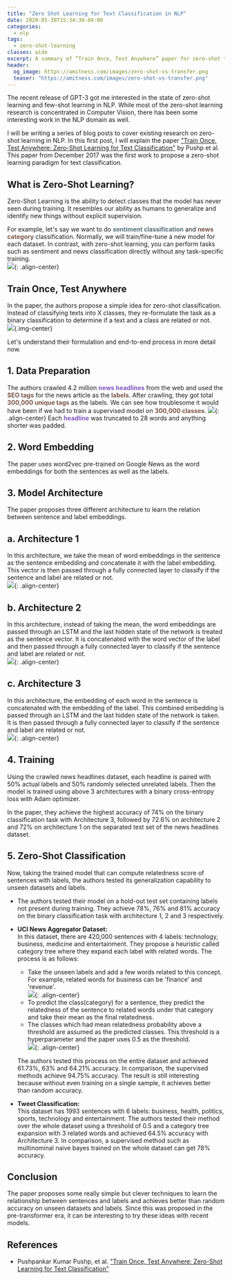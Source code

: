 ```yaml
---
title: "Zero Shot Learning for Text Classification in NLP"
date: 2020-05-30T15:34:30-04:00
categories:
  - nlp
tags:
  - zero-shot-learning
classes: wide
excerpt: A summary of “Train Once, Test Anywhere” paper for zero-shot text classification
header:
  og_image: https://amitness.com/images/zero-shot-vs-transfer.png
  teaser: "https://amitness.com/images/zero-shot-vs-transfer.png"
---
```



The recent release of GPT-3 got me interested in the state of zero-shot learning and few-shot learning in NLP. While most of the zero-shot learning research is concentrated in Computer Vision, there has been some interesting work in the NLP domain as well.  

I will be writing a series of blog posts to cover existing research on zero-shot learning in NLP. In this first post, I will explain the paper ["Train Once, Test Anywhere: Zero-Shot Learning for Text Classification"](https://arxiv.org/abs/1712.05972) by Pushp et al. This paper from December 2017 was the first work to propose a zero-shot learning paradigm for text classification.  


## What is Zero-Shot Learning?
Zero-Shot Learning is the ability to detect classes that the model has never seen during training. It resembles our ability as humans to generalize and identify new things without explicit supervision.  
 
For example, let's say we want to do <span style="color: #546E7A; font-weight: bold;">sentiment classification</span> and <span style="color: #795548; font-weight: bold;">news category</span> classification. Normally, we will train/fine-tune a new model for each dataset. In contrast, with zero-shot learning, you can perform tasks such as sentiment and news classification directly without any task-specific training.  
![](/images/zero-shot-vs-transfer.png){: .align-center}

## Train Once, Test Anywhere
In the paper, the authors propose a simple idea for zero-shot classification. Instead of classifying texts into X classes, they re-formulate the task as a binary classification to determine if a text and a class are related or not.   
![](/images/zero-shot-paper-idea.png){.img-center}   

Let's understand their formulation and end-to-end process in more detail now.    
## 1. Data Preparation  
The authors crawled 4.2 million <span style="color: #7E57C2; font-weight: bold;">news headlines</span> from the web and used the <span style="color: #795548; font-weight: bold;">SEO tags</span> for the news article as the <span style="color: #795548; font-weight: bold;">labels</span>. After crawling, they got total <span style="color: #795548; font-weight: bold;">300,000 unique tags</span> as the labels. We can see how troublesome it would have been if we had to train a supervised model on <span style="color: #795548; font-weight: bold;">300,000 classes</span>. 
![](/images/zero-shot-data-crawling.png){: .align-center}
Each <span style="color: #7E57C2; font-weight: bold;">headline</span> was truncated to 28 words and anything shorter was padded.  

## 2. Word Embedding   
The paper uses word2vec pre-trained on Google News as the word embeddings for both the sentences as well as the labels.  

## 3. Model Architecture     
The paper proposes three different architecture to learn the relation between sentence and label embeddings.  
## a. Architecture 1  
In this architecture, we take the mean of word embeddings in the sentence as the sentence embedding and concatenate it with the label embedding. This vector is then passed through a fully connected layer to classify if the sentence and label are related or not.  
![](/images/zero-shot-architecture-1.png){: .align-center}

## b. Architecture 2  
In this architecture, instead of taking the mean, the word embeddings are passed through an LSTM and the last hidden state of the network is treated as the sentence vector. It is concatenated with the word vector of the label and then passed through a fully connected layer to classify if the sentence and label are related or not.   
![](/images/zero-shot-architecture-2.png){: .align-center}  

## c. Architecture 3  
In this architecture, the embedding of each word in the sentence is concatenated with the embedding of the label. This combined embedding is passed through an LSTM and the last hidden state of the network is taken. It is then passed through a fully connected layer to classify if the sentence and label are related or not.  
![](/images/zero-shot-architecture-3.png){: .align-center} 

## 4. Training  
Using the crawled news headlines dataset, each headline is paired with 50% actual labels and 50% randomly selected unrelated labels. Then the model is trained using above 3 architectures with a binary cross-entropy loss with Adam optimizer.  

In the paper, they achieve the highest accuracy of 74% on the binary classification task with Architecture 3, followed by 72.6% on architecture 2 and 72% on architecture 1 on the separated test set of the news headlines dataset.   

## 5. Zero-Shot Classification    
Now, taking the trained model that can compute relatedness score of sentences with labels, the authors tested its generalization capability to unseen datasets and labels.   

- The authors tested their model on a hold-out test set containing labels not present during training.  They achieve 78%, 76% and 81% accuracy on the binary classification task with architecture 1, 2 and 3 respectively.  
- **UCI News Aggregator Dataset:**    
In this dataset, there are 420,000 sentences with 4 labels: technology, business, medicine and entertainment. They propose a heuristic called category tree where they expand each label with related words. The process is as follows:  
    - Take the unseen labels and add a few words related to this concept. For example, related words for business can be 'finance' and 'revenue'.  
    ![](/images/zero-shot-category-tree.png){: .align-center}
    - To predict the class(category) for a sentence, they predict the relatedness of the sentence to related words under that category and take their mean as the final relatedness.  
    - The classes which had mean relatedness probability above a threshold are assumed as the predicted classes.  This threshold is a hyperparameter and the paper uses 0.5 as the threshold.   
    ![](/images/zero-shot-threshold.png){: .align-center}  
    
    The authors tested this process on the entire dataset and achieved 61.73%, 63% and 64.21% accuracy. In comparison, the supervised methods achieve 94.75% accuracy. The result is still interesting because without even training on a single sample, it achieves better than random accuracy.  

- **Tweet Classification:**  
This dataset has 1993 sentences with 6 labels: business, health, politics, sports, technology and entertainment. The authors tested their method over the whole dataset using a threshold of 0.5 and a category tree expansion with 3 related words and achieved 64.5% accuracy with Architecture 3. In comparison, a supervised method such as multinominal naive bayes trained on the whole dataset can get 78% accuracy.  

## Conclusion  
The paper proposes some really simple but clever techniques to learn the relationship between sentences and labels and achieves better than random accuracy on unseen datasets and labels. Since this was proposed in the pre-transformer era, it can be interesting to try these ideas with recent models.      


## References
- Pushpankar Kumar Pushp, et al. ["Train Once, Test Anywhere: Zero-Shot Learning for Text Classification"](https://arxiv.org/abs/1712.05972)
